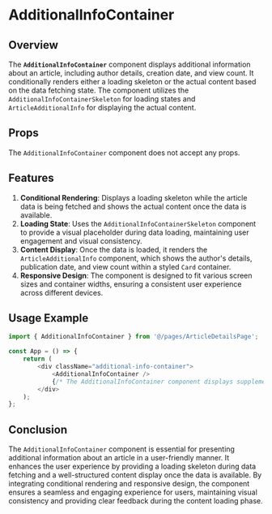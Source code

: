 # AdditionalInfoContainer

## Overview
The **`AdditionalInfoContainer`** component displays additional information about an article, including author details, creation date, and view count. It conditionally renders either a loading skeleton or the actual content based on the data fetching state. The component utilizes the `AdditionalInfoContainerSkeleton` for loading states and `ArticleAdditionalInfo` for displaying the actual content.

## Props
The `AdditionalInfoContainer` component does not accept any props.

## Features
1. **Conditional Rendering**: Displays a loading skeleton while the article data is being fetched and shows the actual content once the data is available.
2. **Loading State**: Uses the `AdditionalInfoContainerSkeleton` component to provide a visual placeholder during data loading, maintaining user engagement and visual consistency.
3. **Content Display**: Once the data is loaded, it renders the `ArticleAdditionalInfo` component, which shows the author's details, publication date, and view count within a styled `Card` container.
4. **Responsive Design**: The component is designed to fit various screen sizes and container widths, ensuring a consistent user experience across different devices.

## Usage Example
```typescript jsx
import { AdditionalInfoContainer } from '@/pages/ArticleDetailsPage';

const App = () => {
    return (
        <div className="additional-info-container">
            <AdditionalInfoContainer />
            {/* The AdditionalInfoContainer component displays supplementary information about the article */}
        </div>
    );
};
```

## Conclusion
The `AdditionalInfoContainer` component is essential for presenting additional information about an article in a user-friendly manner. It enhances the user experience by providing a loading skeleton during data fetching and a well-structured content display once the data is available. By integrating conditional rendering and responsive design, the component ensures a seamless and engaging experience for users, maintaining visual consistency and providing clear feedback during the content loading phase.
